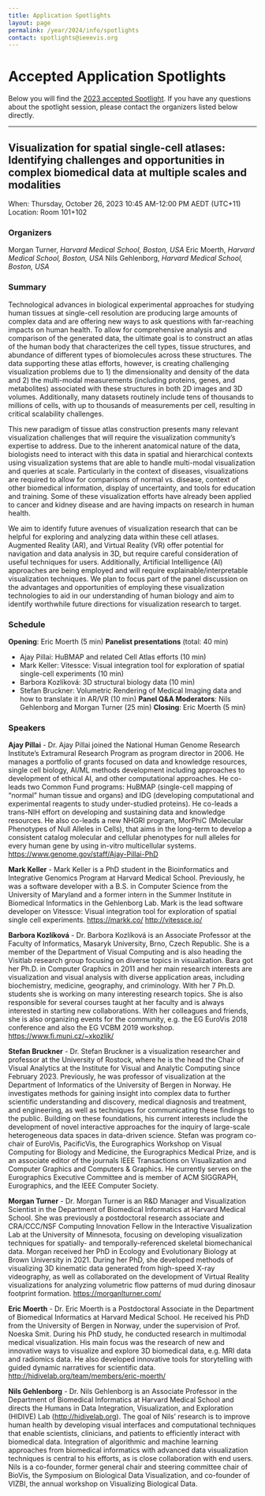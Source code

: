 ```yaml
---
title: Application Spotlights
layout: page
permalink: /year/2024/info/spotlights
contact: spotlights@ieeevis.org
---
```


# Accepted Application Spotlights
Below you will find the [2023 accepted Spotlight](#spot1). If you have any questions about the spotlight session, please contact the organizers listed below directly.
<hr/>

## <a name="spot1"></a>Visualization for spatial single-cell atlases: Identifying challenges and opportunities in complex biomedical data at multiple scales and modalities

When: Thursday, October 26, 2023 10:45 AM-12:00 PM AEDT (UTC+11) <br/>
Location: Room 101+102

### Organizers

Morgan Turner, *Harvard Medical School, Boston, USA*
Eric Moerth, *Harvard Medical School, Boston, USA*
Nils Gehlenborg, *Harvard Medical School, Boston, USA*


### Summary

Technological advances in biological experimental approaches for studying human tissues at
single-cell resolution are producing large amounts of complex data and are offering new ways to
ask questions with far-reaching impacts on human health. To allow for comprehensive analysis
and comparison of the generated data, the ultimate goal is to construct an atlas of the human
body that characterizes the cell types, tissue structures, and abundance of different types of
biomolecules across these structures. The data supporting these atlas efforts, however, is
creating challenging visualization problems due to 1) the dimensionality and density of the data
and 2) the multi-modal measurements (including proteins, genes, and metabolites) associated
with these structures in both 2D images and 3D volumes. Additionally, many datasets routinely
include tens of thousands to millions of cells, with up to thousands of measurements per cell,
resulting in critical scalability challenges.

This new paradigm of tissue atlas construction presents many relevant visualization challenges
that will require the visualization community’s expertise to address. Due to the inherent
anatomical nature of the data, biologists need to interact with this data in spatial and hierarchical
contexts using visualization systems that are able to handle multi-modal visualization and
queries at scale. Particularly in the context of diseases, visualizations are required to allow for
comparisons of normal vs. disease, context of other biomedical information, display of
uncertainty, and tools for education and training. Some of these visualization efforts have
already been applied to cancer and kidney disease and are having impacts on research in
human health.

We aim to identify future avenues of visualization research that can be helpful for exploring and
analyzing data within these cell atlases. Augmented Reality (AR), and Virtual Reality (VR) offer
potential for navigation and data analysis in 3D, but require careful consideration of useful
techniques for users. Additionally, Artificial Intelligence (AI) approaches are being employed and
will require explainable/interpretable visualization techniques. We plan to focus part of the panel
discussion on the advantages and opportunities of employing these visualization technologies
to aid in our understanding of human biology and aim to identify worthwhile future directions for
visualization research to target.


### Schedule
**Opening**: Eric Moerth (5 min)
**Panelist presentations** (total: 40 min)
- Ajay Pillai: HuBMAP and related Cell Atlas efforts (10 min)
- Mark Keller: Vitessce: Visual integration tool for exploration of spatial single-cell experiments (10 min)
- Barbora Kozlíková: 3D structural biology data (10 min)
- Stefan Bruckner: Volumetric Rendering of Medical Imaging data and how to translate it in AR/VR (10 min)
**Panel Q&A Moderators**: Nils Gehlenborg and Morgan Turner (25 min)
**Closing**: Eric Moerth (5 min)

### Speakers
**Ajay Pillai** - Dr. Ajay Pillai joined the National Human Genome Research Institute’s Extramural
Research Program as program director in 2006. He manages a portfolio of grants focused on
data and knowledge resources, single cell biology, AI/ML methods development including
approaches to development of ethical AI, and other computational approaches. He co-leads two
Common Fund programs: HuBMAP (single-cell mapping of “normal” human tissue and organs)
and IDG (developing computational and experimental reagents to study under-studied proteins).
He co-leads a trans-NIH effort on developing and sustaining data and knowledge resources. He
also co-leads a new NHGRI program, MorPhiC (Molecular Phenotypes of Null Alleles in Cells),
that aims in the long-term to develop a consistent catalog molecular and cellular phenotypes for
null alleles for every human gene by using in-vitro multicellular systems.
https://www.genome.gov/staff/Ajay-Pillai-PhD

**Mark Keller** - Mark Keller is a PhD student in the Bioinformatics and Integrative Genomics
Program at Harvard Medical School. Previously, he was a software developer with a B.S. in
Computer Science from the University of Maryland and a former intern in the Summer Institute
in Biomedical Informatics in the Gehlenborg Lab. Mark is the lead software developer on
Vitessce: Visual integration tool for exploration of spatial single cell experiments.
https://markk.co/ http://vitessce.io/

**Barbora Kozlíková** - Dr. Barbora Kozlíková is an Associate Professor at the Faculty of
Informatics, Masaryk University, Brno, Czech Republic. She is a member of the Department of
Visual Computing and is also heading the Visitlab research group focusing on diverse topics in
visualization. Bara got her Ph.D. in Computer Graphics in 2011 and her main research interests
are visualization and visual analysis with diverse application areas, including biochemistry,
medicine, geography, and criminology. With her 7 Ph.D. students she is working on many
interesting research topics. She is also responsible for several courses taught at her faculty and
is always interested in starting new collaborations. With her colleagues and friends, she is also
organizing events for the community, e.g. the EG EuroVis 2018 conference and also the EG
VCBM 2019 workshop. https://www.fi.muni.cz/~xkozlik/

**Stefan Bruckner** - Dr. Stefan Bruckner is a visualization researcher and professor at the
University of Rostock, where he is the head the Chair of Visual Analytics at the Institute for
Visual and Analytic Computing since February 2023. Previously, he was professor of
visualization at the Department of Informatics of the University of Bergen in Norway. He
investigates methods for gaining insight into complex data to further scientific understanding
and discovery, medical diagnosis and treatment, and engineering, as well as techniques for
communicating these findings to the public. Building on these foundations, his current interests
include the development of novel interactive approaches for the inquiry of large-scale
heterogeneous data spaces in data-driven science. Stefan was program co-chair of EuroVis,
PacificVis, the Eurographics Workshop on Visual Computing for Biology and Medicine, the
Eurographics Medical Prize, and is an associate editor of the journals IEEE Transactions on
Visualization and Computer Graphics and Computers & Graphics. He currently serves on the
Eurographics Executive Committee and is member of ACM SIGGRAPH, Eurographics, and the
IEEE Computer Society.

**Morgan Turner** - Dr. Morgan Turner is an R&D Manager and Visualization Scientist in the
Department of Biomedical Informatics at Harvard Medical School. She was previously a
postdoctoral research associate and CRA/CCC/NSF Computing Innovation Fellow in the
Interactive Visualization Lab at the University of Minnesota, focusing on developing visualization
techniques for spatially- and temporally-referenced skeletal biomechanical data. Morgan
received her PhD in Ecology and Evolutionary Biology at Brown University in 2021. During her
PhD, she developed methods of visualizing 3D kinematic data generated from high-speed X-ray
videography, as well as collaborated on the development of Virtual Reality visualizations for
analyzing volumetric flow patterns of mud during dinosaur footprint formation.
https://morganlturner.com/

**Eric Moerth** - Dr. Eric Moerth is a Postdoctoral Associate in the Department of Biomedical
Informatics at Harvard Medical School. He received his PhD from the University of Bergen in
Norway, under the supervision of Prof. Noeska Smit. During his PhD study, he conducted
research in multimodal medical visualization. His main focus was the research of new and
innovative ways to visualize and explore 3D biomedical data, e.g. MRI data and radiomics data.
He also developed innovative tools for storytelling with guided dynamic narratives for scientific
data. http://hidivelab.org/team/members/eric-moerth/

**Nils Gehlenborg** - Dr. Nils Gehlenborg is an Associate Professor in the Department of
Biomedical Informatics at Harvard Medical School and directs the Humans in Data Integration,
Visualization, and Exploration (HIDIVE) Lab (http://hidivelab.org). The goal of Nils’ research is to
improve human health by developing visual interfaces and computational techniques that
enable scientists, clinicians, and patients to efficiently interact with biomedical data. Integration
of algorithmic and machine learning approaches from biomedical informatics with advanced
data visualization techniques is central to his efforts, as is close collaboration with end users.
Nils is a co-founder, former general chair and steering committee chair of BioVis, the
Symposium on Biological Data Visualization, and co-founder of VIZBI, the annual workshop on
Visualizing Biological Data.
 	
